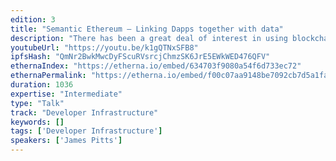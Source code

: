 ```yaml
---
edition: 3
title: "Semantic Ethereum – Linking Dapps together with data"
description: "There has been a great deal of interest in using blockchain technology in order to enable the web of trust, and to realize the original vision of the Semantic Web (more commonly known to developers as “linked data” and “microdata”). Two papers to look at for this talk: Block Chain Technologies & The Semantic Web: A Framework for Symbiotic Development by Matthew English, Sören Auer, and John Domingue A more pragmatic Web 3.0: Linked Blockchain Data by Héctor E. Ugarte"
youtubeUrl: "https://youtu.be/k1gQTNxSFB8"
ipfsHash: "QmNr2BwkMwcDyFScuRVsrcjChmzSK6JrE5EWkWED476QFV"
ethernaIndex: "https://etherna.io/embed/634703f9080a54f6d733ec72"
ethernaPermalink: "https://etherna.io/embed/f00c07aa9148be7092cb7d5a1fa4568b8fc7bb1220c10b253134433b92b772b0"
duration: 1036
expertise: "Intermediate"
type: "Talk"
track: "Developer Infrastructure"
keywords: []
tags: ['Developer Infrastructure']
speakers: ['James Pitts']
---
```

